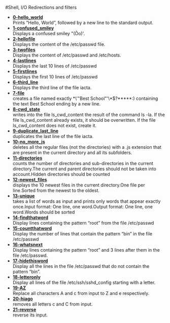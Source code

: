 #Shell, I/O Redirections and filters
* [**0-hello_world**](https://github.com/GraceGichuki/alx-system_engineering-devops/blob/master/0x02-shell_redirections/0-hello_world)  
Prints “Hello, World”, followed by a new line to the standard output.  
* [**1-confused_smiley**](https://github.com/GraceGichuki/alx-system_engineering-devops/blob/master/0x02-shell_redirections/1-confused_smiley)  
Displays a confused smiley "(Ôo)'.  
* [**2-hellofile**](https://github.com/GraceGichuki/alx-system_engineering-devops/blob/master/0x02-shell_redirections/2-hellofile)  
Displays the content of the /etc/passwd file.  
* [**3-twofiles**](https://github.com/GraceGichuki/alx-system_engineering-devops/blob/master/0x02-shell_redirections/3-twofiles)  
Displays the content of /etc/passwd and /etc/hosts.  
* [**4-lastlines**](https://github.com/GraceGichuki/alx-system_engineering-devops/blob/master/0x02-shell_redirections/4-lastlines)  
Displays the last 10 lines of /etc/passwd  
* [**5-firstlines**](https://github.com/GraceGichuki/alx-system_engineering-devops/blob/master/0x02-shell_redirections/5-firstlines)  
Displays the first 10 lines of /etc/passwd  
* [**6-third_line**](https://github.com/GraceGichuki/alx-system_engineering-devops/blob/master/0x02-shell_redirections/6-third_line)  
Displays the third line of the file iacta.  
* [**7-file**](https://github.com/GraceGichuki/alx-system_engineering-devops/blob/master/0x02-shell_redirections/7-file)  
creates a file named exactly \*\\'"Best School"\'\\*$\?\*\*\*\*\*:) containing the text Best School ending by a new line.  
* [**8-cwd_state**](https://github.com/GraceGichuki/alx-system_engineering-devops/blob/master/0x02-shell_redirections/8-cwd_state)  
writes into the file ls_cwd_content the result of the command ls -la. If the file ls_cwd_content already exists, it should be overwritten. If the file ls_cwd_content does not exist, create it.  
* [**9-duplicate_last_line**](https://github.com/GraceGichuki/alx-system_engineering-devops/blob/master/0x02-shell_redirections/9-duplicate_last_line)  
duplicates the last line of the file iacta.  
* [**10-no_more_js**](https://github.com/GraceGichuki/alx-system_engineering-devops/blob/master/0x02-shell_redirections/10-no_more_js)  
deletes all the regular files (not the directories) with a .js extension that are present in the current directory and all its subfolders.  
* [**11-directories**](https://github.com/GraceGichuki/alx-system_engineering-devops/blob/master/0x02-shell_redirections/11-directories)  
counts the number of directories and sub-directories in the current directory.The current and parent directories should not be taken into account.Hidden directories should be counted  
* [**12-newest_files**](https://github.com/GraceGichuki/alx-system_engineering-devops/blob/master/0x02-shell_redirections/12-newest_files)  
displays the 10 newest files in the current directory.One file per line.Sorted from the newest to the oldest.  
* [**13-unique**]()  
takes a list of words as input and prints only words that appear exactly once.Input format: One line, one word.Output format: One line, one word.Words should be sorted  
* [**14-findthatword**](https://github.com/GraceGichuki/alx-system_engineering-devops/blob/master/0x02-shell_redirections/14-findthatword)  
Display lines containing the pattern “root” from the file /etc/passwd  
* [**15-countthatword**](https://github.com/GraceGichuki/alx-system_engineering-devops/blob/master/0x02-shell_redirections/15-countthatword)  
Display the number of lines that contain the pattern “bin” in the file /etc/passwd  
* [**16-whatsnext**]()  
Display lines containing the pattern “root” and 3 lines after them in the file /etc/passwd.  
* [**17-hidethisword**](https://github.com/GraceGichuki/alx-system_engineering-devops/blob/master/0x02-shell_redirections/17-hidethisword)  
Display all the lines in the file /etc/passwd that do not contain the pattern “bin”.  
* [**18-letteronly**](https://github.com/GraceGichuki/alx-system_engineering-devops/blob/master/0x02-shell_redirections/18-letteronly)  
Display all lines of the file /etc/ssh/sshd_config starting with a letter.  
* [**19-AZ**]()  
Replace all characters A and c from input to Z and e respectively.  
* [**20-hiago**]()  
removes all letters c and C from input.  
* [**21-reverse**]()  
reverse its input.  
